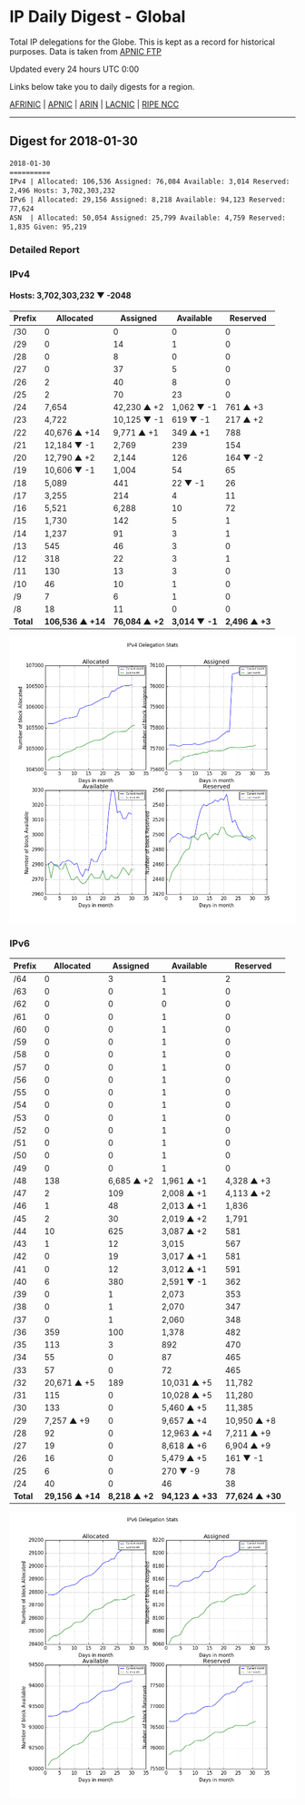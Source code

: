# IP Daily Digest - Global

Total IP delegations for the Globe. This is kept as a record for historical purposes. Data is taken from [APNIC FTP](https://ftp.apnic.net/)

Updated every 24 hours UTC 0:00

Links below take you to daily digests for a region.

[AFRINIC](./archives/AFRINIC/) | [APNIC](./archives/APNIC/) | [ARIN](./archives/ARIN/) | [LACNIC](./archives/LACNIC/) | [RIPE NCC](./archives/RIPE_NCC/)

---

## Digest for 2018-01-30
```
2018-01-30
==========
IPv4 | Allocated: 106,536 Assigned: 76,084 Available: 3,014 Reserved: 2,496 Hosts: 3,702,303,232
IPv6 | Allocated: 29,156 Assigned: 8,218 Available: 94,123 Reserved: 77,624
ASN  | Allocated: 50,054 Assigned: 25,799 Available: 4,759 Reserved: 1,835 Given: 95,219
```

### Detailed Report

### IPv4

#### Hosts: **3,702,303,232 ▼ -2048**

| Prefix | Allocated | Assigned | Available | Reserved |
| ----- | ----- | ----- | ----- | ----- |
| /30 | 0 | 0 | 0 | 0 |
| /29 | 0 | 14 | 1 | 0 |
| /28 | 0 | 8 | 0 | 0 |
| /27 | 0 | 37 | 5 | 0 |
| /26 | 2 | 40 | 8 | 0 |
| /25 | 2 | 70 | 23 | 0 |
| /24 | 7,654 | 42,230 ▲ +2 | 1,062 ▼ -1 | 761 ▲ +3 |
| /23 | 4,722 | 10,125 ▼ -1 | 619 ▼ -1 | 217 ▲ +2 |
| /22 | 40,676 ▲ +14 | 9,771 ▲ +1 | 349 ▲ +1 | 788 |
| /21 | 12,184 ▼ -1 | 2,769 | 239 | 154 |
| /20 | 12,790 ▲ +2 | 2,144 | 126 | 164 ▼ -2 |
| /19 | 10,606 ▼ -1 | 1,004 | 54 | 65 |
| /18 | 5,089 | 441 | 22 ▼ -1 | 26 |
| /17 | 3,255 | 214 | 4 | 11 |
| /16 | 5,521 | 6,288 | 10 | 72 |
| /15 | 1,730 | 142 | 5 | 1 |
| /14 | 1,237 | 91 | 3 | 1 |
| /13 | 545 | 46 | 3 | 0 |
| /12 | 318 | 22 | 3 | 1 |
| /11 | 130 | 13 | 3 | 0 |
| /10 | 46 | 10 | 1 | 0 |
| /9 | 7 | 6 | 1 | 0 |
| /8 | 18 | 11 | 0 | 0 |
| **Total** | **106,536 ▲ +14** | **76,084 ▲ +2** | **3,014 ▼ -1** | **2,496 ▲ +3** |

![ipv4-stats](ipv4-figure.png)

### IPv6

| Prefix | Allocated | Assigned | Available | Reserved |
| ----- | ----- | ----- | ----- | ----- |
| /64 | 0 | 3 | 1 | 2 |
| /63 | 0 | 0 | 1 | 0 |
| /62 | 0 | 0 | 0 | 0 |
| /61 | 0 | 0 | 1 | 0 |
| /60 | 0 | 0 | 1 | 0 |
| /59 | 0 | 0 | 1 | 0 |
| /58 | 0 | 0 | 1 | 0 |
| /57 | 0 | 0 | 1 | 0 |
| /56 | 0 | 0 | 1 | 0 |
| /55 | 0 | 0 | 1 | 0 |
| /54 | 0 | 0 | 1 | 0 |
| /53 | 0 | 0 | 1 | 0 |
| /52 | 0 | 0 | 1 | 0 |
| /51 | 0 | 0 | 1 | 0 |
| /50 | 0 | 0 | 1 | 0 |
| /49 | 0 | 0 | 1 | 0 |
| /48 | 138 | 6,685 ▲ +2 | 1,961 ▲ +1 | 4,328 ▲ +3 |
| /47 | 2 | 109 | 2,008 ▲ +1 | 4,113 ▲ +2 |
| /46 | 1 | 48 | 2,013 ▲ +1 | 1,836 |
| /45 | 2 | 30 | 2,019 ▲ +2 | 1,791 |
| /44 | 10 | 625 | 3,087 ▲ +2 | 581 |
| /43 | 1 | 12 | 3,015 | 567 |
| /42 | 0 | 19 | 3,017 ▲ +1 | 581 |
| /41 | 0 | 12 | 3,012 ▲ +1 | 591 |
| /40 | 6 | 380 | 2,591 ▼ -1 | 362 |
| /39 | 0 | 1 | 2,073 | 353 |
| /38 | 0 | 1 | 2,070 | 347 |
| /37 | 0 | 1 | 2,060 | 348 |
| /36 | 359 | 100 | 1,378 | 482 |
| /35 | 113 | 3 | 892 | 470 |
| /34 | 55 | 0 | 87 | 465 |
| /33 | 57 | 0 | 72 | 465 |
| /32 | 20,671 ▲ +5 | 189 | 10,031 ▲ +5 | 11,782 |
| /31 | 115 | 0 | 10,028 ▲ +5 | 11,280 |
| /30 | 133 | 0 | 5,460 ▲ +5 | 11,385 |
| /29 | 7,257 ▲ +9 | 0 | 9,657 ▲ +4 | 10,950 ▲ +8 |
| /28 | 92 | 0 | 12,963 ▲ +4 | 7,211 ▲ +9 |
| /27 | 19 | 0 | 8,618 ▲ +6 | 6,904 ▲ +9 |
| /26 | 16 | 0 | 5,479 ▲ +5 | 161 ▼ -1 |
| /25 | 6 | 0 | 270 ▼ -9 | 78 |
| /24 | 40 | 0 | 46 | 38 |
| **Total** | **29,156 ▲ +14** | **8,218 ▲ +2** | **94,123 ▲ +33** | **77,624 ▲ +30** |

![ipv6-stats](ipv6-figure.png)
